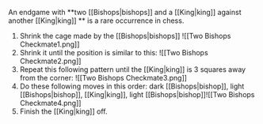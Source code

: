 An endgame with **two [[Bishops|bishops]] and a [[King|king]] against another [[King|king]] ** is a rare occurrence in chess.
1. Shrink the cage made by the [[Bishops|bishops]]
![[Two Bishops Checkmate1.png]]
2. Shrink it until the position is similar to this:
![[Two Bishops Checkmate2.png]]
3. Repeat this following pattern until the [[King|king]] is 3 squares away from the corner: ![[Two Bishops Checkmate3.png]]
4. Do these following moves in this order: dark [[Bishops|bishop]], light [[Bishops|bishop]], [[King|king]], light [[Bishops|bishop]]![[Two Bishops Checkmate4.png]]
6. Finish the [[King|king]] off.
